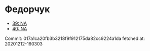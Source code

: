 # Федорчук
- [39: NA](39.md)
- [40: NA](40.md)

Commit: 017a1ca20fb3b3218f9f912175da82cc9224a1da
 fetched at: 20201212-160303
